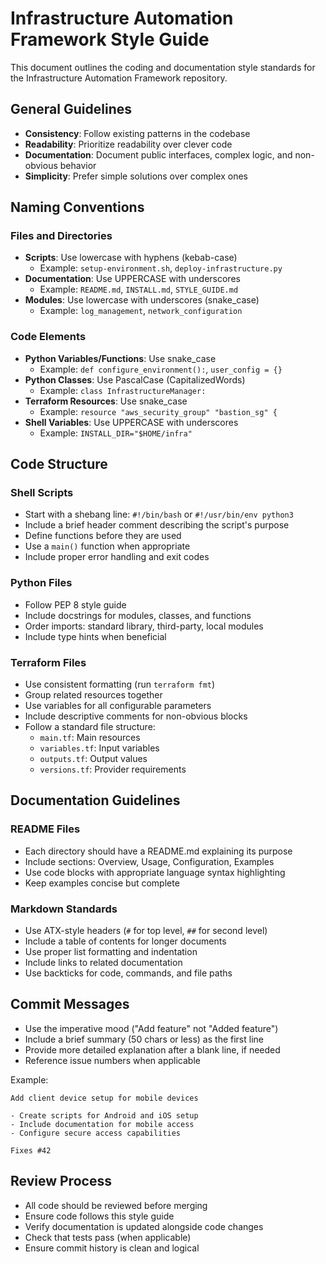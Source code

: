 # Infrastructure Automation Framework Style Guide

This document outlines the coding and documentation style standards for the Infrastructure Automation Framework repository.

## General Guidelines

- **Consistency**: Follow existing patterns in the codebase
- **Readability**: Prioritize readability over clever code
- **Documentation**: Document public interfaces, complex logic, and non-obvious behavior
- **Simplicity**: Prefer simple solutions over complex ones

## Naming Conventions

### Files and Directories

- **Scripts**: Use lowercase with hyphens (kebab-case)
  - Example: `setup-environment.sh`, `deploy-infrastructure.py`
- **Documentation**: Use UPPERCASE with underscores
  - Example: `README.md`, `INSTALL.md`, `STYLE_GUIDE.md`
- **Modules**: Use lowercase with underscores (snake_case)
  - Example: `log_management`, `network_configuration`

### Code Elements

- **Python Variables/Functions**: Use snake_case
  - Example: `def configure_environment():`, `user_config = {}`
- **Python Classes**: Use PascalCase (CapitalizedWords)
  - Example: `class InfrastructureManager:`
- **Terraform Resources**: Use snake_case
  - Example: `resource "aws_security_group" "bastion_sg" {`
- **Shell Variables**: Use UPPERCASE with underscores
  - Example: `INSTALL_DIR="$HOME/infra"`

## Code Structure

### Shell Scripts

- Start with a shebang line: `#!/bin/bash` or `#!/usr/bin/env python3`
- Include a brief header comment describing the script's purpose
- Define functions before they are used
- Use a `main()` function when appropriate
- Include proper error handling and exit codes

### Python Files

- Follow PEP 8 style guide
- Include docstrings for modules, classes, and functions
- Order imports: standard library, third-party, local modules
- Include type hints when beneficial

### Terraform Files

- Use consistent formatting (run `terraform fmt`)
- Group related resources together
- Use variables for all configurable parameters
- Include descriptive comments for non-obvious blocks
- Follow a standard file structure:
  - `main.tf`: Main resources
  - `variables.tf`: Input variables
  - `outputs.tf`: Output values
  - `versions.tf`: Provider requirements

## Documentation Guidelines

### README Files

- Each directory should have a README.md explaining its purpose
- Include sections: Overview, Usage, Configuration, Examples
- Use code blocks with appropriate language syntax highlighting
- Keep examples concise but complete

### Markdown Standards

- Use ATX-style headers (`#` for top level, `##` for second level)
- Include a table of contents for longer documents
- Use proper list formatting and indentation
- Include links to related documentation
- Use backticks for code, commands, and file paths

## Commit Messages

- Use the imperative mood ("Add feature" not "Added feature")
- Include a brief summary (50 chars or less) as the first line
- Provide more detailed explanation after a blank line, if needed
- Reference issue numbers when applicable

Example:
```
Add client device setup for mobile devices

- Create scripts for Android and iOS setup
- Include documentation for mobile access
- Configure secure access capabilities

Fixes #42
```

## Review Process

- All code should be reviewed before merging
- Ensure code follows this style guide
- Verify documentation is updated alongside code changes
- Check that tests pass (when applicable)
- Ensure commit history is clean and logical 